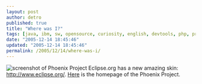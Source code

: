 ```yaml
---
layout: post
author: detro
published: true
title: "Where was I?"
tags: [java, ibm, sw, opensource, curiosity, english, devtools, php, projects]
date: "2005-12-14 18:45:46"
updated: "2005-12-14 18:45:46"
permalink: /2005/12/14/where-was-i/
---
```


<img src="http://www.eclipse.org/phoenix/images/tn_phoenix.jpg" alt="screenshot of Phoenix Project" />
Eclipse.org has a new amazing skin: <a href="http://www.eclipse.org/">http://www.eclipse.org/</a>.
<a href="http://www.eclipse.org/phoenix/">Here</a> is the homepage of the Phoenix Project.
